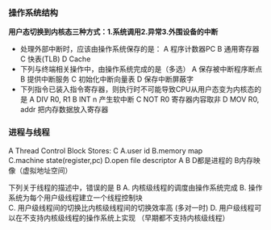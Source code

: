### 操作系统结构
**用户态切换到内核态三种方式：1.系统调用2.异常3.外围设备的中断**
* 处理外部中断时，应该由操作系统保存的是：
	A 程序计数器PC B 通用寄存器 C 快表(TLB) D Cache
* 下列与终端相关操作中，由操作系统完成的是（多选）
	A 保存被中断程序断点 B 提供中断服务
	C 初始化中断向量表   D 保存中断屏蔽字
* 下列指令已装入指令寄存器，则执行时不可能导致CPU从用户态变为内核态的是
	A DIV R0, R1  B INT n 产生软中断
	C NOT R0 寄存器内容取非  D MOV R0, addr 把内存数据放入寄存器

### 进程与线程
A Thread Control Block Stores: C
A.user id                      B.memory map   
C.machine state(register,pc)   D.open file descriptor
	A B D都是进程的 B内存映像（虚拟地址空间）
  
下列关于线程的描述中，错误的是 B
A. 内核级线程的调度由操作系统完成
B. 操作系统为每个用户级线程建立一个线程控制块     
C. 用户级线程间的切换比内核级线程间的切换效率高  (多对一时)
D. 用户级线程可以在不支持内核级线程的操作系统上实现 （早期都不支持内核级线程）

